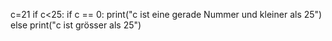 c=21
if c<25:
   if c == 0:
       print("c ist eine gerade Nummer und kleiner als 25")
          else print("c ist grösser als 25")
